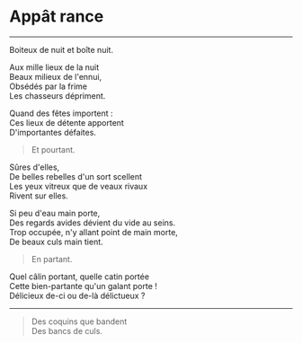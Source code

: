 # Appât rance

---

Boiteux de nuit et boîte nuit.  

Aux mille lieux de la nuit  
Beaux milieux de l'ennui,  
Obsédés par la frime  
Les chasseurs dépriment.  

Quand des fêtes importent :  
Ces lieux de détente apportent  
D'importantes défaites.  

> Et pourtant.  

Sûres d'elles,  
De belles rebelles d'un sort scellent  
Les yeux vitreux que de veaux rivaux  
Rivent sur elles.  

Si peu d'eau main porte,  
Des regards avides dévient du vide au seins.  
Trop occupée, n'y allant point de main morte,  
De beaux culs main tient.  

> En partant.

Quel câlin portant, quelle catin portée  
Cette bien-partante qu'un galant porte !  
Délicieux de-ci ou de-là délictueux ?  

---

> Des coquins que bandent  
> Des bancs de culs.  